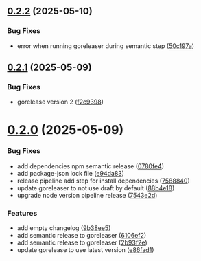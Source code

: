 ## [0.2.2](https://github.com/DrakkarStorm/deadlinkr/compare/v0.2.1...v0.2.2) (2025-05-10)


### Bug Fixes

* error when running goreleaser during semantic step ([50c197a](https://github.com/DrakkarStorm/deadlinkr/commit/50c197abe2b7fa57bb06f3e9228c9c3335cfdad1))

## [0.2.1](https://github.com/DrakkarStorm/deadlinkr/compare/v0.2.0...v0.2.1) (2025-05-09)


### Bug Fixes

* gorelease version 2 ([f2c9398](https://github.com/DrakkarStorm/deadlinkr/commit/f2c93989f10ed1241e690becbea0d5e185a774c4))

# [0.2.0](https://github.com/DrakkarStorm/deadlinkr/compare/v0.1.1...v0.2.0) (2025-05-09)


### Bug Fixes

* add dependencies npm semantic release ([0780fe4](https://github.com/DrakkarStorm/deadlinkr/commit/0780fe4b000e1dcce88652f633a8082401c1744f))
* add package-json lock file ([e94da83](https://github.com/DrakkarStorm/deadlinkr/commit/e94da83462eadf45cf451590c48074384d377946))
* release pipeline add step for install dependencies ([7588840](https://github.com/DrakkarStorm/deadlinkr/commit/7588840605905e17d37f85935b64ca1a4e40194e))
* update goreleaser to not use draft by default ([88b4e18](https://github.com/DrakkarStorm/deadlinkr/commit/88b4e1873a65c41b130c50768125dbf7c4154b4e))
* upgrade node version pipeline release ([7543e2d](https://github.com/DrakkarStorm/deadlinkr/commit/7543e2dc6a7e15dc4a03a811c459ce90ed67ec0a))


### Features

* add empty changelog ([9b38ee5](https://github.com/DrakkarStorm/deadlinkr/commit/9b38ee56fffeebfb9c61e2731c7b9201edc37c80))
* add semantic release to goreleaser ([6106ef2](https://github.com/DrakkarStorm/deadlinkr/commit/6106ef2a793addcef02bb129142b432bb7908eba))
* add semantic release to goreleaser ([2b93f2e](https://github.com/DrakkarStorm/deadlinkr/commit/2b93f2ed1cf588c1e4265712c924c7c55512648c))
* update gorelease to use latest version ([e86fad1](https://github.com/DrakkarStorm/deadlinkr/commit/e86fad16603bad46eac7baf973107d7bb9daa29c))
